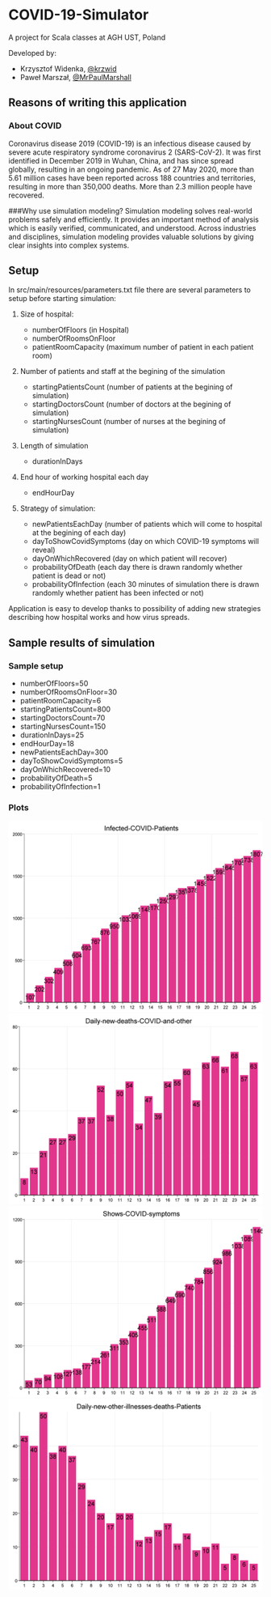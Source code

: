 # COVID-19-Simulator
A project for Scala classes at AGH UST, Poland

Developed by:
- Krzysztof Widenka, [@krzwid](https://github.com/krzwid)
- Paweł Marszał, [@MrPaulMarshall](https://github.com/MrPaulMarshall)

## Reasons of writing this application

### About COVID
Coronavirus disease 2019 (COVID-19) is an infectious disease caused by severe acute respiratory syndrome coronavirus 2 (SARS-CoV-2). It was first identified in December 2019 in Wuhan, China, and has since spread globally, resulting in an ongoing pandemic. As of 27 May 2020, more than 5.61 million cases have been reported across 188 countries and territories, resulting in more than 350,000 deaths. More than 2.3 million people have recovered.

###Why use simulation modeling?
Simulation modeling solves real-world problems safely and efficiently. It provides an important method of analysis which is easily verified, communicated, and understood. Across industries and disciplines, simulation modeling provides valuable solutions by giving clear insights into complex systems.

## Setup
In src/main/resources/parameters.txt file there are several parameters to setup before starting simulation:
1. Size of hospital:
    - numberOfFloors (in Hospital)
    - numberOfRoomsOnFloor
    - patientRoomCapacity (maximum number of patient in each patient room)

2. Number of patients and staff at the begining of the simulation
    - startingPatientsCount (number of patients at the begining of simulation)
    - startingDoctorsCount (number of doctors at the begining of simulation)
    - startingNursesCount (number of nurses at the begining of simulation)

3. Length of simulation
    - durationInDays 

4. End hour of working hospital each day
    - endHourDay

5. Strategy of simulation:
    - newPatientsEachDay (number of patients which will come to hospital at the begining of each day)
    - dayToShowCovidSymptoms (day on which COVID-19 symptoms will reveal)
    - dayOnWhichRecovered (day on which patient will recover)
    - probabilityOfDeath (each day there is drawn randomly whether patient is dead or not)
    - probabilityOfInfection (each 30 minutes of simulation there is drawn randomly whether patient has been infected or not)

Application is easy to develop thanks to possibility of adding new strategies describing how hospital works and how virus spreads.
 
## Sample results of simulation 

### Sample setup
- numberOfFloors=50
- numberOfRoomsOnFloor=30
- patientRoomCapacity=6
- startingPatientsCount=800
- startingDoctorsCount=70
- startingNursesCount=150
- durationInDays=25
- endHourDay=18
- newPatientsEachDay=300
- dayToShowCovidSymptoms=5
- dayOnWhichRecovered=10
- probabilityOfDeath=5
- probabilityOfInfection=1

### Plots
![Infected-COVID-Patients](./results/Infected-COVID-Patients.png)
![Daily-new-deaths-COVID-and-other](./results/Daily-new-deaths-COVID-and-other.png)
![Shows-COVID-symptoms](./results/Shows-COVID-symptoms.png)
![Daily-new-other-illnesses-deaths-Patients](./results/Daily-new-other-illnesses-deaths-Patients.png)
